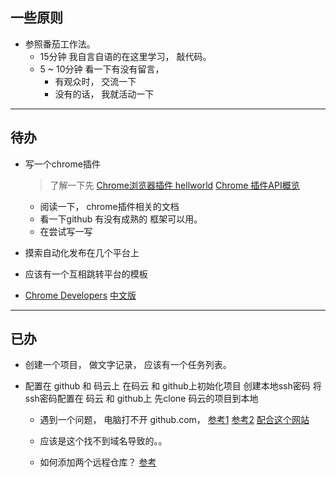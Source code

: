## 一些原则
 - 参照番茄工作法。 
    - 15分钟 我自言自语的在这里学习， 敲代码。
    - 5 ~ 10分钟 看一下有没有留言， 
       - 有观众时， 交流一下
       - 没有的话， 我就活动一下
---

## 待办
- 写一个chrome插件
  > 了解一下先
  [Chrome浏览器插件 hellworld](https://www.jianshu.com/p/51c650f98d9c)
  [Chrome 插件API概览](https://developer.chrome.com/extensions/api_index)

  - 阅读一下， chrome插件相关的文档
  - 看一下github 有没有成熟的 框架可以用。
  - 在尝试写一写

- 摸索自动化发布在几个平台上

- 应该有一个互相跳转平台的模板

- [Chrome Developers](https://developer.chrome.com/)
  [中文版](http://chrome.cenchy.com/)

---
## 已办
- 创建一个项目， 做文字记录，
应该有一个任务列表。

- 配置在 github 和 码云上
   在码云 和 github上初始化项目
   创建本地ssh密码
   将ssh密码配置在 码云 和 github上
   先clone 码云的项目到本地
   - 遇到一个问题， 电脑打不开 github.com， 
   [参考1](https://blog.csdn.net/qq_35572368/article/details/104564497)
   [参考2](https://blog.csdn.net/yangfan8805/article/details/81433689)
   [配合这个网站](https://www.ipaddress.com/)
   - 应该是这个找不到域名导致的。。

   - 如何添加两个远程仓库？ [参考](https://blog.csdn.net/gggg989898/article/details/108639631)

